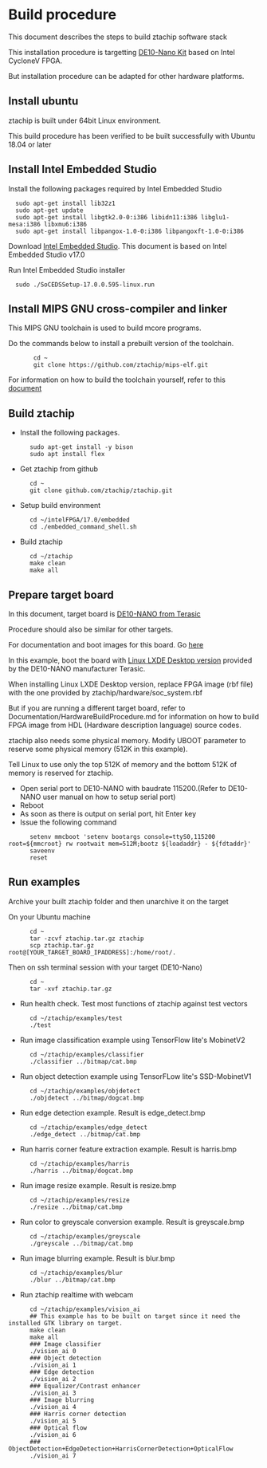 # Build procedure

This document describes the steps to build ztachip software stack 

This installation procedure is targetting [DE10-Nano Kit](https://www.terasic.com.tw/cgi-bin/page/archive.pl?Language=English&CategoryNo=165&No=1046) based on Intel CycloneV FPGA.

But installation procedure can be adapted for other hardware platforms.

## Install ubuntu

ztachip is built under 64bit Linux environment.

This build procedure has been verified to be built successfully with Ubuntu 18.04 or later

## Install Intel Embedded Studio

Install the following packages required by Intel Embedded Studio

      sudo apt-get install lib32z1 
      sudo apt-get update
      sudo apt-get install libgtk2.0-0:i386 libidn11:i386 libglu1-mesa:i386 libxmu6:i386
      sudo apt-get install libpangox-1.0-0:i386 libpangoxft-1.0-0:i386

Download [Intel Embedded Studio](https://fpgasoftware.intel.com/soceds/17.0/?edition=standard&platform=linux&download_manager=direct).
This document is based on Intel Embedded Studio v17.0

Run Intel Embedded Studio installer

      sudo ./SoCEDSSetup-17.0.0.595-linux.run

## Install MIPS GNU cross-compiler and linker

This MIPS GNU toolchain is used to build mcore programs.

Do the commands below to install a prebuilt version of the toolchain.

```
       cd ~
       git clone https://github.com/ztachip/mips-elf.git
```

For information on how to build the toolchain yourself, refer to this [document](https://github.com/ztachip/ztachip/blob/master/Documentation/mips-elf-BuildProcedure.md)


## Build ztachip
- Install the following packages.
```
      sudo apt-get install -y bison
      sudo apt install flex
```
- Get ztachip from github
```
      cd ~   
      git clone github.com/ztachip/ztachip.git
```
- Setup build environment 
```
      cd ~/intelFPGA/17.0/embedded
      cd ./embedded_command_shell.sh
```
- Build ztachip
```
      cd ~/ztachip
      make clean
      make all
```

## Prepare target board

In this document, target board is [DE10-NANO from Terasic](https://www.terasic.com.tw/cgi-bin/page/archive.pl?Language=English&CategoryNo=165&No=1046&PartNo=1)

Procedure should also be similar for other targets.

For documentation and boot images for this board. Go [here](https://www.terasic.com.tw/cgi-bin/page/archive.pl?Language=English&CategoryNo=165&No=1046&PartNo=4)

In this example, boot the board with [Linux LXDE Desktop version](https://www.terasic.com.tw/cgi-bin/page/archive.pl?Language=English&CategoryNo=165&No=1046&PartNo=4) provided by the DE10-NANO manufacturer Terasic.

When installing Linux LXDE Desktop version, replace FPGA image (rbf file) with the one provided by ztachip/hardware/soc_system.rbf

But if you are running a different target board, refer to Documentation/HardwareBuildProcedure.md for information on how 
to build FPGA image from HDL (Hardware description language) source codes.

ztachip also needs some physical memory. Modify UBOOT parameter to reserve some physical memory (512K in this example).

Tell Linux to use only the top 512K of memory and the bottom 512K of memory is reserved for ztachip.

- Open serial port to DE10-NANO with baudrate 115200.(Refer to DE10-NANO user manual on how to setup serial port)
- Reboot
- As soon as there is output on serial port, hit Enter key
- Issue the following command
```
      setenv mmcboot 'setenv bootargs console=ttyS0,115200 root=${mmcroot} rw rootwait mem=512M;bootz ${loadaddr} - ${fdtaddr}'
      saveenv
      reset
```
## Run examples
Archive your built ztachip folder and then unarchive it on the target

On your Ubuntu machine
```
      cd ~
      tar -zcvf ztachip.tar.gz ztachip
      scp ztachip.tar.gz root@[YOUR_TARGET_BOARD_IPADDRESS]:/home/root/.
```

Then on ssh terminal session with your target (DE10-Nano)
```
      cd ~
      tar -xvf ztachip.tar.gz
```
- Run health check. Test most functions of ztachip against test vectors

```
      cd ~/ztachip/examples/test
      ./test
```
- Run image classification example using TensorFlow lite's MobinetV2
```
      cd ~/ztachip/examples/classifier
      ./classifier ../bitmap/cat.bmp
```
- Run object detection example using TensorFLow lite's SSD-MobinetV1
```
      cd ~/ztachip/examples/objdetect
      ./objdetect ../bitmap/dogcat.bmp
```
- Run edge detection example. Result is edge_detect.bmp
```
      cd ~/ztachip/examples/edge_detect
      ./edge_detect ../bitmap/cat.bmp
```
- Run harris corner feature extraction example. Result is harris.bmp
```
      cd ~/ztachip/examples/harris
      ./harris ../bitmap/dogcat.bmp
```
- Run image resize example. Result is resize.bmp
```
      cd ~/ztachip/examples/resize
      ./resize ../bitmap/cat.bmp
```
- Run color to greyscale conversion example. Result is greyscale.bmp
```
      cd ~/ztachip/examples/greyscale
      ./greyscale ../bitmap/cat.bmp
```
- Run image blurring example. Result is blur.bmp
```
      cd ~/ztachip/examples/blur
      ./blur ../bitmap/cat.bmp
```
- Run ztachip realtime with webcam
```
      cd ~/ztachip/examples/vision_ai
      ## This example has to be built on target since it need the installed GTK library on target.
      make clean
      make all      
      ### Image classifier
      ./vision_ai 0
      ### Object detection
      ./vision_ai 1
      ### Edge detection
      ./vision_ai 2
      ### Equalizer/Contrast enhancer
      ./vision_ai 3
      ### Image blurring
      ./vision_ai 4
      ### Harris corner detection
      ./vision_ai 5
      ### Optical flow
      ./vision_ai 6
      ### ObjectDetection+EdgeDetection+HarrisCornerDetection+OpticalFlow
      ./vision_ai 7

```
